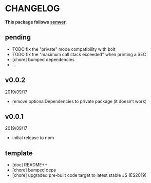 # CHANGELOG
**This package follows [semver](https://semver.org/).**

## pending
* TODO fix the "private" mode compatibility with bolt
* TODO fix the "maximum call stack exceeded" when printing a SEC
* [chore] bumped dependencies
* ...

## v0.0.2
2019/09/17
* remove optionalDependencies to private package (it doesn't work)

## v0.0.1
2019/09/17
* initial release to npm

## template
* [doc] README++
* [chore] bumped deps
* [chore] upgraded pre-built code target to latest stable JS (ES2019)
